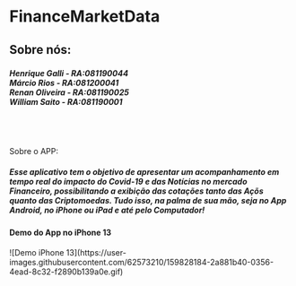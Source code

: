 # FinanceMarketData

<body>
    <div data-role="page" id="pageHome" class="pageHeaderBackground">
        <div id="Tela" class="flex-container">
            <div id="Conteudo">
                <h2 id="about-us-title">Sobre nós:</p>
                <h5 id="about-us">Henrique Galli - RA:081190044<br>Márcio Rios - RA:081200041
                    <br>Renan Oliveira - RA:081190025<br>William Saito - RA:081190001</h5>
                <br><br>
                <div class="abount-content">
                    <p id="about-us-title">Sobre o APP:</p>
                    <h5 id="about-us">Esse aplicativo tem o objetivo de apresentar um acompanhamento em tempo real do impacto do Covid-19 e das Notícias no mercado Financeiro,
                        possibilitando a exibição das cotações tanto das Açõs quanto das Criptomoedas. Tudo isso, na palma de sua mão, seja no App Android, no iPhone ou iPad e 
                        até pelo Computador!
                    </h5>
                    <h4>
                        Demo do App no iPhone 13
                    </h4>
                      ![Demo iPhone 13](https://user-images.githubusercontent.com/62573210/159828184-2a881b40-0356-4ead-8c32-f2890b139a0e.gif)
                </div>
            </div>
        </div>
</body>
